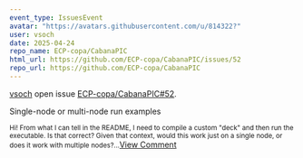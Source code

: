 ```yaml
---
event_type: IssuesEvent
avatar: "https://avatars.githubusercontent.com/u/814322?"
user: vsoch
date: 2025-04-24
repo_name: ECP-copa/CabanaPIC
html_url: https://github.com/ECP-copa/CabanaPIC/issues/52
repo_url: https://github.com/ECP-copa/CabanaPIC
---
```


<a href='https://github.com/vsoch' target='_blank'>vsoch</a> open issue <a href='https://github.com/ECP-copa/CabanaPIC/issues/52' target='_blank'>ECP-copa/CabanaPIC#52</a>.

<p>Single-node or multi-node run examples</p><small>Hi! From what I can tell in the README, I need to compile a custom "deck" and then run the executable. Is that correct? Given that context, would this work just on a single node, or does it work with multiple nodes?...</small><a href='https://github.com/ECP-copa/CabanaPIC/issues/52' target='_blank'>View Comment</a>